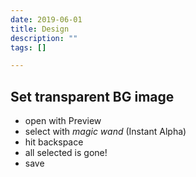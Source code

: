 ```yaml
---
date: 2019-06-01
title: Design
description: ""
tags: []

---
```


## Set transparent BG image

- open with Preview
- select with _magic wand_ (Instant Alpha)
- hit backspace
- all selected is gone!
- save
